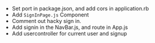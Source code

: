 * Set port in package.json, and add cors in application.rb
* Add `SignInPage.js` Component
* Comment out hacky sign in.
* Add signin in the NavBar.js, and route in App.js
* Add usercontroller for current user and signup